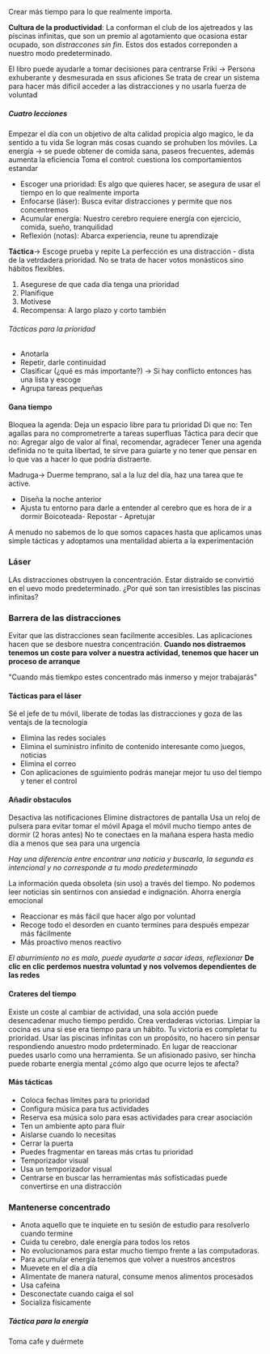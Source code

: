 Crear más tiempo para lo que realmente importa.

**Cultura de la productividad**: La conforman el club de los ajetreados y las piscinas infinitas, que son un premio al agotamiento que ocasiona estar ocupado, son _distraccones sin fin_.
Estos dos estados correponden a nuestro modo predeterminado.

El libro puede ayudarle a tomar decisiones para centrarse
Friki -> Persona exhuberante y desmesurada en ssus aficiones
Se trata de crear un sistema para hacer más díficil acceder a las  distracciones y no usarla fuerza de voluntad

##### Cuatro lecciones
Empezar el día con un objetivo de alta calidad propicia algo magico, le da sentido a tu vida
Se logran más cosas cuando se prohuben los móviles.
La energía -> se puede obtener de comida sana, paseos frecuentes, además aumenta la eficiencia
Toma el control: cuestiona los comportamientos estandar

- Escoger una prioridad: Es algo que quieres hacer, se asegura de usar el tiempo en lo que realmente importa
- Enfocarse (láser): Busca evitar distracciones y permite que nos concentremos
- Acumular energía: Nuestro cerebro requiere energía con ejercicio, comida, sueño, tranquilidad
- Reflexión (notas): Abarca experiencia, reune tu aprendizaje

**Táctica**-> Escoge prueba y repite
La perfección es una distracción - dista de la vetrdadera prioridad. No se trata de hacer votos monásticos sino hábitos flexibles.

1) Asegurese de que cada día tenga una prioridad
2) Planifique
3) Motivese 
4) Recompensa: A largo plazo y corto también

###### Tácticas para la prioridad
- Anotarla
- Repetir, darle continuidad
- Clasificar (¿qué es más importante?) -> Si hay conflicto entonces has una lista y escoge
- Agrupa tareas pequeñas 

#### Gana tiempo
Bloquea la agenda: Deja un espacio libre para tu prioridad
Di que no: Ten agallas para no comprometrerte a tareas superfluas
Táctica para decir que no: Agregar algo de valor al final, recomendar, agradecer
Tener una agenda definida no te quita libertad, te sirve para guiarte y no tener que pensar en lo que vas a hacer lo que podría distraerte.

Madruga-> Duerme temprano, sal a la luz del día, haz una tarea que te active.
- Diseña la noche anterior
- Ajusta tu entorno para darle a entender al cerebro que es hora de ir a dormir 
Boicoteada- Repostar - Apretujar

A menudo no sabemos de lo que somos capaces hasta que aplicamos unas simple tácticas y adoptamos una mentalidad abierta a la experimentación

### Láser 
LAs distracciones obstruyen la concentración. Estar distraído se convirtió en el uevo modo predeterminado.
¿Por qué son tan irresistibles las piscinas infinitas?

### Barrera de las distracciones
Evitar que las distracciones sean facilmente accesibles. Las aplicaciones hacen que se desbore nuestra concentración.
**Cuando nos distraemos tenemos un coste para volver a nuestra actividad, tenemos que hacer un proceso de arranque**

"Cuando más tiemkpo estes concentrado más inmerso y mejor trabajarás"

#### Tácticas para el láser
Sé el jefe de tu móvil, liberate de todas las distracciones y goza de las ventajs de la tecnología 
- Elimina las redes sociales
- Elimina el suministro infinito de contenido interesante como juegos, noticias
- Elimina el correo
- Con aplicaciones de sguimiento podrás manejar mejor tu uso del tiempo y tener el control 

#### Añadir obstaculos
Desactiva las notificaciones
Elimine distractores de pantalla 
Usa un reloj de pulsera para evitar tomar el móvil
Apaga el móvil mucho tiempo antes de dormir (2 horas antes)
No te conectaes en la mañana espera hasta medio día a menos que sea para una urgencia

_Hay una diferencia entre encontrar una noticia y buscarla, la segunda es intencional y no corresponde a tu modo predeterminado_

La información queda obsoleta (sin uso) a través del tiempo. No podemos leer noticias sin sentirnos con ansiedad e indignación. Ahorra energía emocional

- Reaccionar es más fácil que hacer algo por voluntad
- Recoge todo el desorden en cuanto termines para después empezar más fácilmente
- Más proactivo menos reactivo

_El aburrimiento no es malo, puede ayudarte a sacar ideas, reflexionar_
**De clic en clic perdemos nuestra voluntad y nos volvemos dependientes de las redes**

#### Crateres del tiempo
Existe un coste al cambiar de actividad, una sola acción puede desencadenar mucho tiempo perdido.
Crea verdaderas victorias. Limpiar la cocina es una si ese era tiempo para un hábito. Tu victoria es completar tu prioridad.
Usar las piscinas infinitas con un propósito, no hacero sin pensar respondiendo anuestro modo prdeterminado.
En lugar de reaccionar puedes usarlo como una herramienta.
Se un afisionado pasivo, ser hincha puede robarte energía mental ¿cómo algo que ocurre lejos te afecta?

#### Más tácticas 
- Coloca fechas límites para tu prioridad
- Configura música para tus actividades
- Reserva esa música solo para esas actividades para crear asociación
- Ten un ambiente apto para fluir 
- Aislarse cuando lo necesitas
- Cerrar la puerta
- Puedes fragmentar en tareas más crtas tu prioridad
- Temporizador visual
- Usa un temporizador visual
- Centrarse en buscar las herramientas más sofisticadas puede convertirse en una distracción

### Mantenerse concentrado
- Anota aquello que te inquiete en tu sesión de estudio para resolverlo cuando termine
- Cuida tu cerebro, dale energía para todos los retos
- No evolucionamos para estar mucho tiempo frente a las computadoras.
- Para acumular energía tenemos que volver a nuestros ancestros
- Muevete en el día a día 
- Alimentate de manera natural, consume menos alimentos procesados
- Usa cafeina 
- Desconectate cuando caiga el sol
- Socializa físicamente

##### Táctica para la energía
Toma cafe y duérmete 